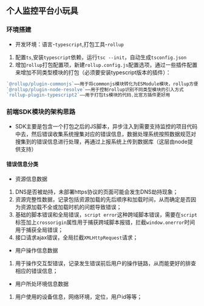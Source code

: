 ## 个人监控平台小玩具

### 环境搭建
* 开发环境：语言-`typescript`,打包工具-`rollup`
1. 配置`ts`,安装`typescript`依赖，运行`tsc --init`，自动生成`tsconfig.json`
2. 增加`rollup`打包配置项，新建`rollup.config.js`配置选项，通过一些插件配置来增加不同类型模块的打包（必须要安装typescript版本的插件）：
```js
`@rollup/plugin-commonjs`——用于将commonjs模块转化为ESModule模块，rollup方便统一处理
`@rollup/plugin-node-resolve`——用于控制rollup识别不同类型模块的引入方式
`rollup-plugin-typescript2`——用于打包ts模块的代码,比官方插件更好用
```

### 前端SDK模块的架构思路
* SDK主要是包含一个打包之后的JS脚本，异步注入到需要支持监控的项目代码中去，然后错误收集系统搜集对应的错误信息，数据处理系统按照数据规范对搜集到的错误信息进行处理，再通过上报系统上传到数据库（这层由node提供支持）

#### 错误信息分类
* 资源信息数据
1. DNS是否被劫持，未部署https协议的页面可能会发生DNS劫持现象；
2. 资源完整性数据，记录包括资源加载的先后顺序和加载时间，从而确定是否因为资源加载不全或加载时机的问题导致错误；
3. 基础的脚本错误和全局错误，`script error`这种跨域脚本错误，需要在`script`标签加上`crossorigin`属性用于捕获跨域脚本报错，拦截`window.onerror`时间用于捕获全局错误；
4. 接口请求ajax错误，全局拦截`XMLHttpRequest`请求；
* 用户操作信息数据
1. 用于操作交互型错误，记录发生错误前后用户的操作链路，从而能更好的排查相应的错误信息；
* 用户所处环境信息数据
1. 用户使用的设备信息，网络环境，定位，用户id等等；
